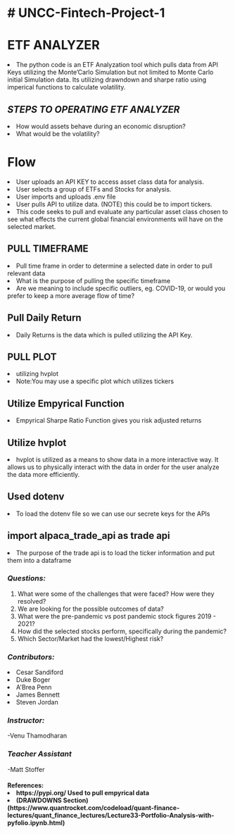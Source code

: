<H1># UNCC-Fintech-Project-1</H1>
<H1> ETF ANALYZER </H1>
<li>The python code is an ETF Analyzation tool which pulls data from API Keys utilizing the Monte’Carlo Simulation but not limited to Monte Carlo initial Simulation data.  Its utilizing drawndown and sharpe ratio using imperical functions to calculate volatility.</li>

<H2><em><strong>STEPS TO OPERATING ETF ANALYZER</strong></em></H2>

<li>How would assets behave during an economic disruption?</li>
<li>What would be the volatility?</li>

<H1> Flow </H1>
<li>User uploads an API KEY to access asset class data for analysis.</li>
 <li>User selects a group of ETFs and Stocks for analysis. </li>
 <li> User imports and uploads .env file </li>
 <li> User pulls API to utilize data. (NOTE) this could be to import tickers.
 <li>This code seeks to pull and evaluate any particular asset class chosen to see what effects the current global financial environments   will have on the selected market. </li>

<H2>PULL TIMEFRAME </H2>
     <li>Pull time frame in order to determine a selected date in order to pull relevant data</li>
    <li> What is the purpose of pulling the specific timeframe
     <li>Are we meaning to include specific outliers, eg. COVID-19, or would you prefer to keep a more average flow of time? 
      
<H2>Pull Daily Return</H2> 
        <li>Daily Returns is the data which is pulled utilizing the API Key. </li>
<H2>PULL PLOT </H2>
     <li>utilizing hvplot </li>
     <li>Note:You may use a specific plot which utilizes tickers </li>
   
<H2>Utilize Empyrical Function</H2>   
<li>Empyrical Sharpe Ratio Function gives you risk adjusted returns</li>

<H2>Utilize hvplot</H2>
<li>hvplot is utilized as a means to show data in a more interactive way. It allows us to physically interact with the data in order for the user analyze the data more efficiently.</li>

<H2>Used dotenv</H2>  
<li>To load the dotenv file so we can use our secrete keys for the APIs</li>

<H2>import alpaca_trade_api as trade api</H2>
<li>The purpose of the trade api is to load the ticker information and put them into a dataframe</li>

  <H3><em><strong>Questions:</strong></em></H3>
<ol>

  <li>What were some of the challenges that were faced? How were they resolved? </li>
  <li>We are looking for the possible outcomes of data? </li>
   <li>What were the pre-pandemic vs post pandemic stock figures 2019 - 2021? </li>
         <li>How did the selected stocks perform, specifically during the pandemic? </li> 
      <li> Which Sector/Market had the lowest/Highest risk?</li>
</ol>
<H3><em><strong>Contributors:</strong></em></H3>


  <li>Cesar Sandiford</li>
  <li>Duke Boger</li>
  <li>A'Brea Penn</li>
  <li>James Bennett</li>
  <li>Steven Jordan</li>



<H3><em><strong>Instructor:</strong></em></H3>
-Venu Thamodharan
<H3><em><strong>Teacher Assistant</strong></em></H3>
-Matt Stoffer

<H4>References:
  <li> https://pypi.org/ Used to pull empyrical data </li>
<li> (DRAWDOWNS Section)(https://www.quantrocket.com/codeload/quant-finance-lectures/quant_finance_lectures/Lecture33-Portfolio-Analysis-with-pyfolio.ipynb.html) </li>
  
